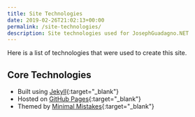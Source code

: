 ```yaml
---
title: Site Technologies
date: 2019-02-26T21:02:13+00:00
permalink: /site-technologies/
description: Site technologies used for JosephGuadagno.NET
---
```

Here is a list of technologies that were used to create this site.

## Core Technologies

- Built using [Jekyll](https://jekyllrb.com/){:target="_blank"}
- Hosted on [GitHub Pages](https://pages.github.com/){:target="_blank"}
- Themed by [Minimal Mistakes](https://mmistakes.github.io/minimal-mistakes/){:target="_blank"}